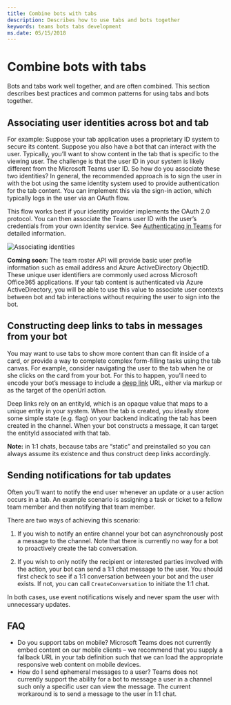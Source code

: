```yaml
---
title: Combine bots with tabs
description: Describes how to use tabs and bots together
keywords: teams bots tabs development
ms.date: 05/15/2018
---
```

# Combine bots with tabs

Bots and tabs work well together, and are often combined. This section describes best practices and common patterns for using tabs and bots together.

## Associating user identities across bot and tab

For example:
Suppose your tab application uses a proprietary ID system to secure its content. Suppose you also have a bot that can interact with the user. Typically, you’ll want to show content in the tab that is specific to the viewing user. The challenge is that the user ID in your system is likely different from the Microsoft Teams user ID. So how do you associate these two identities?
In general, the recommended approach is to sign the user in with the bot using the same identity system used to provide authentication for the tab content. You can implement this via the sign-in action, which typically logs in the user via an OAuth flow.

This flow works best if your identity provider implements the OAuth 2.0 protocol. You can then associate the Teams user ID with the user’s credentials from your own identity service. See [Authenticating in Teams](~/concepts/authentication/authentication) for detailed information.

   ![Associating identities](~/assets/images/bots/associating_contexts.png)

**Coming soon:** The team roster API will provide basic user profile information such as email address and Azure ActiveDirectory ObjectID. These unique user identifiers are commonly used across Microsoft Office365 applications. If your tab content is authenticated via Azure ActiveDirectory, you will be able to use this value to associate user contexts between bot and tab interactions without requiring the user to sign into the bot.

## Constructing deep links to tabs in messages from your bot

You may want to use tabs to show more content than can fit inside of a card, or provide a way to complete complex form-filling tasks using the tab canvas. For example, consider navigating the user to the tab when he or she clicks on the card from your bot. For this to happen, you’ll need to encode your bot’s message to include a [deep link](~/concepts/deep-links) URL, either via markup or as the target of the openUrl action.

Deep links rely on an entityId, which is an opaque value that maps to a unique entity in your system. When the tab is created, you ideally store some simple state (e.g. flag) on your backend indicating the tab has been created in the channel. When your bot constructs a message, it can target the entityId associated with that tab.

**Note:** in 1:1 chats, because tabs are “static” and preinstalled so you can always assume its existence and thus construct deep links accordingly.

## Sending notifications for tab updates

Often you’ll want to notify the end user whenever an update or a user action occurs in a tab. An example scenario is assigning a task or ticket to a fellow team member and then notifying that team member.

There are two ways of achieving this scenario:

1. If you wish to notify an entire channel your bot can asynchronously post a message to the channel. Note that there is currently no way for a bot to proactively create the tab conversation.

2. If you wish to only notify the recipient or interested parties involved with the action, your bot can send a 1:1 chat message to the user. You should first check to see if a 1:1 conversation between your bot and the user exists. If not, you can call `CreateConversation` to initiate the 1:1 chat.

In both cases, use event notifications wisely and never spam the user with unnecessary updates.

## FAQ

- Do you support tabs on mobile?
  Microsoft Teams does not currently embed content on our mobile clients – we recommend that you supply a fallback URL in your tab definition such that we can load the appropriate responsive web content on mobile devices.
- How do I send ephemeral messages to a user?
  Teams does not currently support the ability for a bot to message a user in a channel such only a specific user can view the message. The current workaround is to send a message to the user in 1:1 chat.